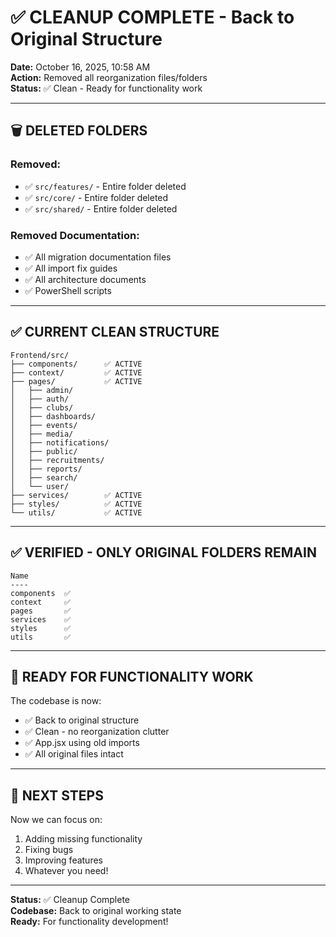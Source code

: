 # ✅ CLEANUP COMPLETE - Back to Original Structure

**Date:** October 16, 2025, 10:58 AM  
**Action:** Removed all reorganization files/folders  
**Status:** ✅ Clean - Ready for functionality work  

---

## 🗑️ DELETED FOLDERS

### **Removed:**
- ✅ `src/features/` - Entire folder deleted
- ✅ `src/core/` - Entire folder deleted
- ✅ `src/shared/` - Entire folder deleted

### **Removed Documentation:**
- ✅ All migration documentation files
- ✅ All import fix guides
- ✅ All architecture documents
- ✅ PowerShell scripts

---

## ✅ CURRENT CLEAN STRUCTURE

```
Frontend/src/
├── components/      ✅ ACTIVE
├── context/         ✅ ACTIVE
├── pages/           ✅ ACTIVE
│   ├── admin/
│   ├── auth/
│   ├── clubs/
│   ├── dashboards/
│   ├── events/
│   ├── media/
│   ├── notifications/
│   ├── public/
│   ├── recruitments/
│   ├── reports/
│   ├── search/
│   └── user/
├── services/        ✅ ACTIVE
├── styles/          ✅ ACTIVE
└── utils/           ✅ ACTIVE
```

---

## ✅ VERIFIED - ONLY ORIGINAL FOLDERS REMAIN

```
Name      
----      
components  ✅
context     ✅
pages       ✅
services    ✅
styles      ✅
utils       ✅
```

---

## 🎯 READY FOR FUNCTIONALITY WORK

The codebase is now:
- ✅ Back to original structure
- ✅ Clean - no reorganization clutter
- ✅ App.jsx using old imports
- ✅ All original files intact

---

## 🚀 NEXT STEPS

Now we can focus on:
1. Adding missing functionality
2. Fixing bugs
3. Improving features
4. Whatever you need!

---

**Status:** ✅ Cleanup Complete  
**Codebase:** Back to original working state  
**Ready:** For functionality development!
